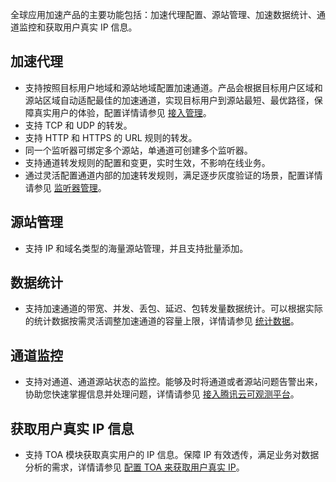 
全球应用加速产品的主要功能包括：加速代理配置、源站管理、加速数据统计、通道监控和获取用户真实 IP 信息。

## 加速代理
- 支持按照目标用户地域和源站地域配置加速通道。产品会根据目标用户区域和源站区域自动适配最佳的加速通道，实现目标用户到源站最短、最优路径，保障真实用户的体验，配置详情请参见 [接入管理](/document/product/608/13763)。
- 支持 TCP 和 UDP 的转发。
- 支持 HTTP 和 HTTPS 的 URL 规则的转发。
- 同一个监听器可绑定多个源站，单通道可创建多个监听器。
- 支持通道转发规则的配置和变更，实时生效，不影响在线业务。
- 通过灵活配置通道内部的加速转发规则，满足逐步灰度验证的场景，配置详情请参见 [监听器管理](/document/product/608/13764)。

## 源站管理
- 支持 IP 和域名类型的海量源站管理，并且支持批量添加。

## 数据统计
- 支持加速通道的带宽、并发、丢包、延迟、包转发量数据统计。可以根据实际的统计数据按需灵活调整加速通道的容量上限，详情请参见 [统计数据](/document/product/608/14425)。

## 通道监控
- 支持对通道、通道源站状态的监控。能够及时将通道或者源站问题告警出来，协助您快速掌握信息并处理问题，详情请参见 [接入腾讯云可观测平台](/document/product/608/17541)。

## 获取用户真实 IP 信息
- 支持 TOA 模块获取真实用户的 IP 信息。保障 IP 有效透传，满足业务对数据分析的需求，详情请参见 [配置 TOA 来获取用户真实 IP](https://cloud.tencent.com/document/product/608/14429)。
